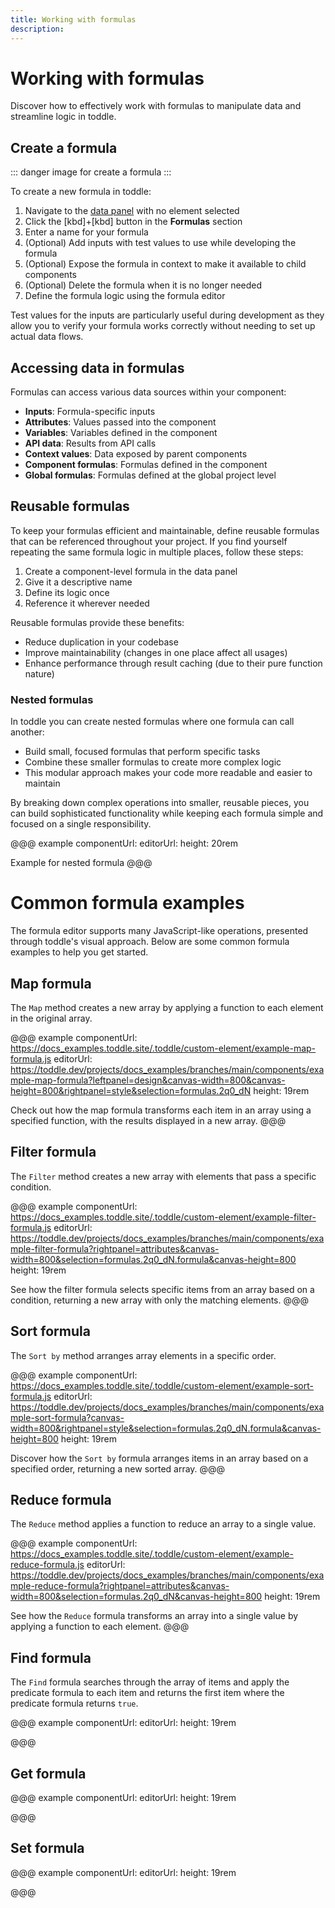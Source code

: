 ```yaml
---
title: Working with formulas
description:
---
```


# Working with formulas
Discover how to effectively work with formulas to manipulate data and streamline logic in toddle.

## Create a formula 
::: danger
image for create a formula
:::

To create a new formula in toddle:
1. Navigate to the [data panel](/the-editor/data-panel) with no element selected
2. Click the [kbd]+[kbd] button in the **Formulas** section
3. Enter a name for your formula
4. (Optional) Add inputs with test values to use while developing the formula
5. (Optional) Expose the formula in context to make it available to child components
6. (Optional) Delete the formula when it is no longer needed
7. Define the formula logic using the formula editor

Test values for the inputs are particularly useful during development as they allow you to verify your formula works correctly without needing to set up actual data flows.

## Accessing data in formulas
Formulas can access various data sources within your component:
- **Inputs**: Formula-specific inputs
- **Attributes**: Values passed into the component
- **Variables**: Variables defined in the component
- **API data**: Results from API calls
- **Context values**: Data exposed by parent components
- **Component formulas**: Formulas defined in the component
- **Global formulas**: Formulas defined at the global project level

## Reusable formulas
To keep your formulas efficient and maintainable, define reusable formulas that can be referenced throughout your project. If you find yourself repeating the same formula logic in multiple places, follow these steps:
1. Create a component-level formula in the data panel
2. Give it a descriptive name
3. Define its logic once
4. Reference it wherever needed

Reusable formulas provide these benefits:
- Reduce duplication in your codebase
- Improve maintainability (changes in one place affect all usages)
- Enhance performance through result caching (due to their pure function nature)

### Nested formulas
In toddle you can create nested formulas where one formula can call another:
- Build small, focused formulas that perform specific tasks
- Combine these smaller formulas to create more complex logic
- This modular approach makes your code more readable and easier to maintain

By breaking down complex operations into smaller, reusable pieces, you can build sophisticated functionality while keeping each formula simple and focused on a single responsibility.

@@@ example
componentUrl: 
editorUrl: 
height: 20rem

Example for nested formula
@@@

# Common formula examples
The formula editor supports many JavaScript-like operations, presented through toddle's visual approach. Below are some common formula examples to help you get started.

## Map formula
The `Map` method creates a new array by applying a function to each element in the original array.

@@@ example
componentUrl: https://docs_examples.toddle.site/.toddle/custom-element/example-map-formula.js
editorUrl: https://toddle.dev/projects/docs_examples/branches/main/components/example-map-formula?leftpanel=design&canvas-width=800&canvas-height=800&rightpanel=style&selection=formulas.2q0_dN
height: 19rem

Check out how the map formula transforms each item in an array using a specified function, with the results displayed in a new array.
@@@

## Filter formula
The `Filter` method creates a new array with elements that pass a specific condition.

@@@ example
componentUrl: https://docs_examples.toddle.site/.toddle/custom-element/example-filter-formula.js
editorUrl: https://toddle.dev/projects/docs_examples/branches/main/components/example-filter-formula?rightpanel=attributes&canvas-width=800&selection=formulas.2q0_dN.formula&canvas-height=800
height: 19rem

See how the filter formula selects specific items from an array based on a condition, returning a new array with only the matching elements.
@@@

## Sort formula
The `Sort by` method arranges array elements in a specific order.

@@@ example
componentUrl: https://docs_examples.toddle.site/.toddle/custom-element/example-sort-formula.js
editorUrl: https://toddle.dev/projects/docs_examples/branches/main/components/example-sort-formula?canvas-width=800&rightpanel=style&selection=formulas.2q0_dN.formula&canvas-height=800
height: 19rem

Discover how the `Sort by` formula arranges items in an array based on a specified order, returning a new sorted array.
@@@

## Reduce formula
The `Reduce` method applies a function to reduce an array to a single value.

@@@ example
componentUrl: https://docs_examples.toddle.site/.toddle/custom-element/example-reduce-formula.js
editorUrl: https://toddle.dev/projects/docs_examples/branches/main/components/example-reduce-formula?rightpanel=attributes&canvas-width=800&selection=formulas.2q0_dN&canvas-height=800
height: 19rem

See how the `Reduce` formula transforms an array into a single value by applying a function to each element.
@@@

## Find formula
The `Find` formula searches through the array of items and apply the predicate formula to each item and returns the first item where the predicate formula returns `true`.

@@@ example
componentUrl: 
editorUrl: 
height: 19rem


@@@

## Get formula

@@@ example
componentUrl: 
editorUrl: 
height: 19rem


@@@

## Set formula

@@@ example
componentUrl: 
editorUrl: 
height: 19rem


@@@


